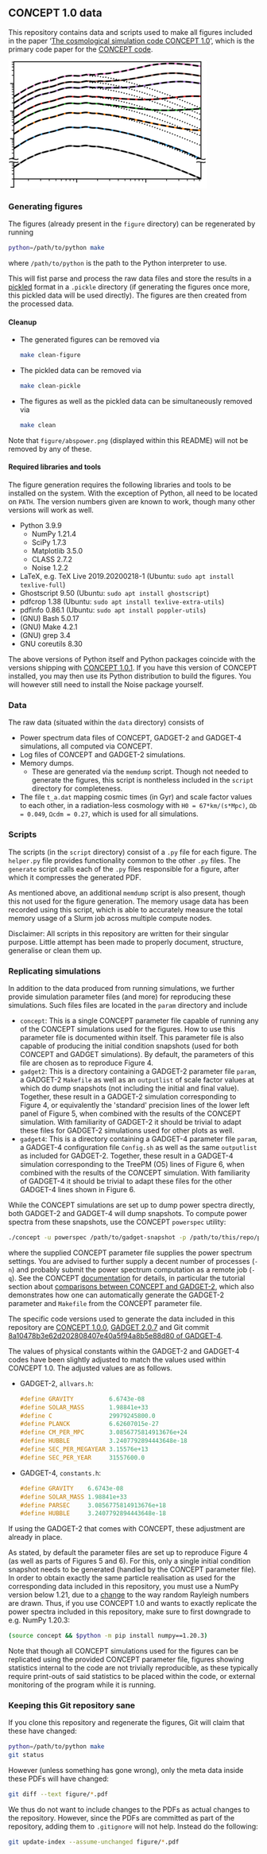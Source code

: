## CO*N*CEPT 1.0 data
This repository contains data and scripts used to make all figures included in
the paper
‘[The cosmological simulation code CO*N*CEPT 1.0](https://arxiv.org/abs/2112.01508)’,
which is the primary code paper for the
[CO*N*CEPT code](https://github.com/jmd-dk/concept).

![power spectra](figure/abspower.png)



### Generating figures
The figures (already present in the `figure` directory) can be regenerated by
running
```bash
python=/path/to/python make
```
where `/path/to/python` is the path to the Python interpreter to use.

This will fist parse and process the raw data files and store the results in a
[pickled](https://docs.python.org/3/library/pickle.html) format in a `.pickle`
directory (if generating the figures once more, this pickled data will be used
directly). The figures are then created from the processed data.


#### Cleanup
- The generated figures can be removed via
  ```bash
  make clean-figure
  ```
- The pickled data can be removed via
  ```bash
  make clean-pickle
  ```
- The figures as well as the pickled data can be simultaneously removed via
  ```bash
  make clean
  ```

Note that `figure/abspower.png` (displayed within this README) will not be
removed by any of these.


#### Required libraries and tools
The figure generation requires the following libraries and tools to be
installed on the system. With the exception of Python, all need to be located
on `PATH`. The version numbers given are known to work,
though many other versions will work as well.
- Python 3.9.9
  - NumPy 1.21.4
  - SciPy 1.7.3
  - Matplotlib 3.5.0
  - CLASS 2.7.2
  - Noise 1.2.2
- LaTeX, e.g. TeX Live 2019.20200218-1 (Ubuntu: `sudo apt install texlive-full`)
- Ghostscript 9.50 (Ubuntu: `sudo apt install ghostscript`)
- pdfcrop 1.38     (Ubuntu: `sudo apt install texlive-extra-utils`)
- pdfinfo 0.86.1   (Ubuntu: `sudo apt install poppler-utils`)
- (GNU) Bash 5.0.17
- (GNU) Make 4.2.1
- (GNU) grep 3.4
- GNU coreutils 8.30

The above versions of Python itself and Python packages coincide with the
versions shipping with
[CO*N*CEPT 1.0.1](https://github.com/jmd-dk/concept/tree/v1.0.1). If you have
this version of CO*N*CEPT installed, you may then use its Python distribution
to build the figures. You will however still need to install the Noise
package yourself.



### Data
The raw data (situated within the `data` directory) consists of
- Power spectrum data files of CO*N*CEPT, GADGET-2 and GADGET-4 simulations,
  all computed via CO*N*CEPT.
- Log files of CO*N*CEPT and GADGET-2 simulations.
- Memory dumps.
  - These are generated via the `memdump` script. Though not needed to
    generate the figures, this script is nontheless included in the `script`
    directory for completeness.
- The file `t_a.dat` mapping cosmic times (in Gyr) and scale factor values to
  each other, in a radiation-less cosmology with `H0 = 67*km/(s*Mpc)`,
  `Ωb = 0.049`, `Ωcdm = 0.27`, which is used for all simulations.



### Scripts
The scripts (in the `script` directory) consist of a `.py` file for each
figure. The `helper.py` file provides functionality common to the other
`.py` files. The `generate` script calls each of the `.py` files responsible
for a figure, after which it compresses the generated PDF.

As mentioned above, an additional `memdump` script is also present, though this
not used for the figure generation. The memory usage data has been recorded
using this script, which is able to accurately measure the total memory usage
of a Slurm job across multiple compute nodes.

Disclaimer: All scripts in this repository are written for their singular
purpose. Little attempt has been made to properly document, structure,
generalise or clean them up.



### Replicating simulations
In addition to the data produced from running simulations, we further provide
simulation parameter files (and more) for reproducing these simulations.
Such files files are located in the `param` directory and include
- `concept`: This is a single CO*N*CEPT parameter file capable of running any
  of the CO*N*CEPT simulations used for the figures. How to use this parameter
  file is documented within itself. This parameter file is also capable of
  producing the initial condition snapshots (used for both CO*N*CEPT and
  GADGET simulations). By default, the parameters of this file are chosen as
  to reproduce Figure 4.
- `gadget2`: This is a directory containing a GADGET-2 parameter file `param`,
  a GADGET-2 `Makefile` as well as an `outputlist` of scale factor values at
  which do dump snapshots (not including the initial and final value).
  Together, these result in a GADGET-2 simulation corresponding to Figure 4,
  or equivalently the 'standard' precision lines of the lower left panel of
  Figure 5, when combined with the results of the CO*N*CEPT simulation. With
  familiarity of GADGET-2 it should be trivial to adapt these files for
  GADGET-2 simulations used for other plots as well.
- `gadget4`: This is a directory containing a GADGET-4 parameter file `param`,
  a GADGET-4 configuration file `Config.sh` as well as the same `outputlist`
  as included for GADGET-2. Together, these result in a GADGET-4 simulation
  corresponding to the TreePM (O5) lines of Figure 6, when combined with the
  results of the CO*N*CEPT simulation. With familiarity of GADGET-4 it should
  be trivial to adapt these files for the other GADGET-4 lines shown in
  Figure 6.

While the CO*N*CEPT simulations are set up to dump power spectra directly,
both GADGET-2 and GADGET-4 will dump snapshots. To compute power spectra from
these snapshots, use the CO*N*CEPT `powerspec` utility:
```bash
./concept -u powerspec /path/to/gadget-snapshot -p /path/to/this/repo/param/concept
```
where the supplied CO*N*CEPT parameter file supplies the power spectrum
settings. You are advised to further supply a decent number of processes
(`-n`) and probably submit the power spectrum computation as a remote
job (`-q`). See the CO*N*CEPT
[documentation](https://jmd-dk.github.io/concept/) for details, in particular
the tutorial section about
[comparisons between CO*N*CEPT and GADGET-2](https://jmd-dk.github.io/concept/tutorial/gadget.html),
which also demonstrates how one can automatically generate the GADGET-2
parameter and `Makefile` from the CO*N*CEPT parameter file.

The specific code versions used to generate the data included in this
repository are
[CO*N*CEPT 1.0.0](https://github.com/jmd-dk/concept/tree/v1.0.1),
[GADGET 2.0.7](https://wwwmpa.mpa-garching.mpg.de/gadget/) and Git commit
[8a10478b3e62d202808407e40a5f94a8b5e88d80 of GADGET-4](https://gitlab.mpcdf.mpg.de/vrs/gadget4/-/tree/8a10478b3e62d202808407e40a5f94a8b5e88d80).

The values of physical constants within the
GADGET-2 and GADGET-4 codes have been slightly adjusted to match the values
used within CO*N*CEPT 1.0. The adjusted values are as follows.
- GADGET-2, `allvars.h`:
  ```c
  #define GRAVITY          6.6743e-08
  #define SOLAR_MASS       1.98841e+33
  #define C                29979245800.0
  #define PLANCK           6.62607015e-27
  #define CM_PER_MPC       3.0856775814913676e+24
  #define HUBBLE           3.2407792894443648e-18
  #define SEC_PER_MEGAYEAR 3.15576e+13
  #define SEC_PER_YEAR     31557600.0
  ```
- GADGET-4, `constants.h`:
  ```c
  #define GRAVITY    6.6743e-08
  #define SOLAR_MASS 1.98841e+33
  #define PARSEC     3.0856775814913676e+18
  #define HUBBLE     3.2407792894443648e-18
  ```

If using the GADGET-2 that comes with CO*N*CEPT, these adjustment are already
in place.

As stated, by default the parameter files are set up to reproduce Figure 4
(as well as parts of Figures 5 and 6). For this, only a single initial
condition snapshot needs to be generated (handled by the CO*N*CEPT parameter
file). In order to obtain exactly the same particle realisation as used for
the corresponding data included in this repository, you must use a NumPy
version below 1.21, due to a
[change](https://github.com/numpy/numpy/commit/d4a270640b451636c76cb7cff52cc5a1a8a12b6c)
to the way random Rayleigh numbers are drawn. Thus, if you use CO*N*CEPT 1.0
and wants to exactly replicate the power spectra included in this repository,
make sure to first downgrade to e.g. NumPy 1.20.3:
```bash
(source concept && $python -m pip install numpy==1.20.3)
```

Note that though all CO*N*CEPT simulations used for the figures can be
replicated using the provided CO*N*CEPT parameter file, figures showing
statistics internal to the code are not trivially reproducible, as these
typically require print-outs of said statistics to be placed within the code,
or external monitoring of the program while it is running.



### Keeping this Git repository sane
If you clone this repository and regenerate the figures, Git will claim that
these have changed:
```bash
python=/path/to/python make
git status
```
However (unless something has gone wrong), only the meta data inside these
PDFs will have changed:
```bash
git diff --text figure/*.pdf
```
We thus do not want to include changes to the PDFs as actual changes to
the repository. However, since the PDFs are committed as part of
the repository, adding them to `.gitignore` will not help.
Instead do the following:
```bash
git update-index --assume-unchanged figure/*.pdf
```


